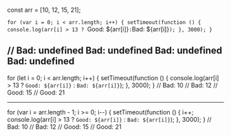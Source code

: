 const arr = [10, 12, 15, 21];

`for (var i = 0; i < arr.length; i++) {
  setTimeout(function () {
    console.log(arr[i] > 13 ? `Good: ${arr[i]}` : `Bad: ${arr[i]}`);
  }, 3000);
}`

// Bad: undefined Bad: undefined Bad: undefined Bad: undefined
---------------------------------------------------------------------------------
for (let i = 0; i < arr.length; i++) {
  setTimeout(function () {
    console.log(arr[i] > 13 ? `Good: ${arr[i]}` : `Bad: ${arr[i]}`);
  }, 3000);
}
// Bad: 10
// Bad: 12
// Good: 15
// Good: 21

---------------------------------------------------------------------------------
for (var i = arr.length - 1; i >= 0; i--) {
  setTimeout(function () {
    i++;
    console.log(arr[i] > 13 ? `Good: ${arr[i]}` : `Bad: ${arr[i]}`);
  }, 3000);
}
// Bad: 10
// Bad: 12
// Good: 15
// Good: 21
